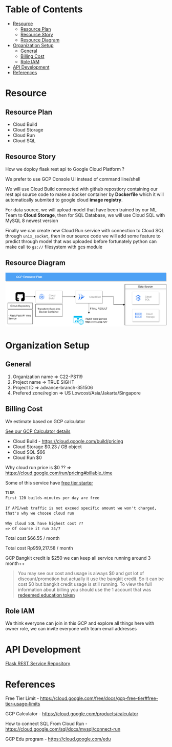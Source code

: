 Table of Contents
=================

  * [Resource](#resource)
    * [Resource Plan](#resource-plan)
    * [Resource Story](#resource-story)
    * [Resource Diagram](#resource-diagram)
  * [Organization Setup](#organization-setup)
    * [General](#general)
    * [Billing Cost](#billing-cost)
    * [Role IAM](#role-iam)
  * [API Development](#api-development)
  * [References](#references)

# Resource

## Resource Plan
- Cloud Build
- Cloud Storage
- Cloud Run
- Cloud SQL

## Resource Story

How we doploy flask rest api to Google Cloud Platform ?

We prefer to use GCP Console UI instead of command line/shell

We will use Cloud Build connected with github repostiory containing
our rest api source code to make a docker container by **Dockerfile** which it
will automatically submited to google cloud **image registry**.

For data source, we will upload model that have been trained by our ML Team to **Cloud Storage**, 
then for SQL Database, we will use Cloud SQL with MySQL 8 newest version

Finally we can create new Cloud Run service with connection to Cloud SQL through `unix_socket`, 
then in our source code we will add some feature to predict through model that was uploaded before
fortunately python can make call to `gs://` filesystem with gcs module


## Resource Diagram
![Diagram](https://raw.githubusercontent.com/C22-PS119/api-true-sight/main/GCP.png)

# Organization Setup

## General
1. Organization name => C22-PS119
2. Project name => TRUE SIGHT
3. Project ID => advance-branch-351506
4. Prefered zone/region => US Lowcost/Asia/Jakarta/Singapore

## Billing Cost
We estimate based on GCP calculator

[See our GCP Calculator details](https://cloud.google.com/products/calculator/#id=98cce779-e7d3-4d5b-b340-d9c99eb8fe9c)

- Cloud Build - https://cloud.google.com/build/pricing
- Cloud Storage $0.23 / GB object
- Cloud SQL $66
- Cloud Run $0

Why cloud run price is $0 ??
=> https://cloud.google.com/run/pricing#billable_time

Some of this service have [free tier starter](https://cloud.google.com/free/docs/gcp-free-tier#free-tier-usage-limits)

```
TLDR
First 120 builds-minutes per day are free

If API/web traffic is not exceed specific amount we won't charged, that's why we choose cloud run

Why cloud SQL have highest cost ??
=> Of course it run 24/7
```


Total cost $66.55 / month

Total cost Rp959,217.58 / month

GCP Bangkit credit is $250 we can keep all service running around 3 month++

   > You may see our cost and usage is always $0 and got lot of discount/promotion but actually it use the bangkit credit.
   > So it can be cost $0 but bangkit credit usage is still running. 
   > To view the full information about billing you should use the 1 account that was [redeemed education token](https://cloud.google.com/edu)

## Role IAM
We think everyone can join in this GCP and explore all things here with owner role, we can invite everyone with team email addresses

# API Development
[Flask REST Service Repository](https://github.com/C22-PS119/flask_true_sight)

# References

Free Tier Limit - https://cloud.google.com/free/docs/gcp-free-tier#free-tier-usage-limits

GCP Calculator - https://cloud.google.com/products/calculator

How to connect SQL From Cloud Run - https://cloud.google.com/sql/docs/mysql/connect-run

GCP Edu program - https://cloud.google.com/edu

